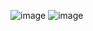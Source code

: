 ![image](https://user-images.githubusercontent.com/57319180/178695192-2820f819-0c75-45ba-b9c9-17f4fe735331.png)
![image](https://user-images.githubusercontent.com/57319180/178695247-cbf3160c-bbae-4fdc-bf66-2afa423453f2.png)
